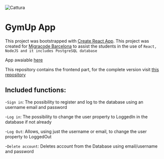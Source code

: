 ![Cattura](https://user-images.githubusercontent.com/43761354/128540195-8ecde4dc-86c5-4bb9-9bda-917a8aed041c.PNG)
# GymUp App

This project was bootstrapped with [Create React App](https://github.com/facebook/create-react-app).
This project was created for [Migracode Barcelona](https://migracode.openculturalcenter.org/)
to assist the students in the use of `React, NodeJS and it includes PostgreSQL database`

App awaiable [here](https://gymup.netlify.app/)

This repository contains the frontend part, for the complete version visit [this repository]()

## Included functions:

-`Sign in`: The possibility to register and log to the database using an username email and password

-`Log in`: The possibility to change the user property to LoggedIn in the database if not already

-`Log Out`: Allows, using just the username or email, to change the user property to LoggedOut

-`Delete account`: Deletes account from the Database using email/username and password

